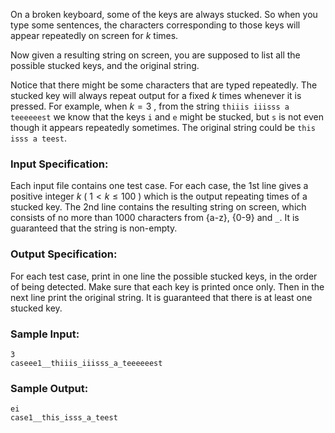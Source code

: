 <!-- Title
Stucked Keyboard (20)
-->
On a broken keyboard, some of the keys are always stucked. So when you type
some sentences, the characters corresponding to those keys will appear
repeatedly on screen for $k$ times.

Now given a resulting string on screen, you are supposed to list all the
possible stucked keys, and the original string.

Notice that there might be some characters that are typed repeatedly. The
stucked key will always repeat output for a fixed $k$ times whenever it is
pressed. For example, when $k = 3$ , from the string `thiiis iiisss a
teeeeeest` we know that the keys `i` and `e` might be stucked, but `s` is not
even though it appears repeatedly sometimes. The original string could be
`this isss a teest`.

### Input Specification:

Each input file contains one test case. For each case, the 1st line gives a
positive integer $k$ ( $1 < k \le 100$ ) which is the output repeating times
of a stucked key. The 2nd line contains the resulting string on screen, which
consists of no more than 1000 characters from {a-z}, {0-9} and `_`. It is
guaranteed that the string is non-empty.

### Output Specification:

For each test case, print in one line the possible stucked keys, in the order
of being detected. Make sure that each key is printed once only. Then in the
next line print the original string. It is guaranteed that there is at least
one stucked key.

### Sample Input:

    
    
    3
    caseee1__thiiis_iiisss_a_teeeeeest
    

### Sample Output:

    
    
    ei
    case1__this_isss_a_teest
    

